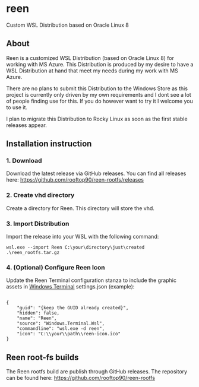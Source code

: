 # reen

Custom WSL Distribution based on Oracle Linux 8

## About 
Reen is a customized WSL Distribution (based on Oracle Linux 8) for working with MS Azure. This Distribution is produced by my desire to have a WSL Distribution at hand that meet my needs during my work with MS Azure.

There are no plans to submit this Distribution to the Windows Store as this project is currently only driven by my own requirements and I dont see a lot of people finding use for this. If you do however want to try it I welcome you to use it.

I plan to migrate this Distribution to Rocky Linux as soon as the first stable releases appear.

## Installation instruction

### 1. Download

Download the latest release via GitHub releases. You can find all releases here: https://github.com/rooftop90/reen-rootfs/releases  

### 2. Create vhd directory

Create a directory for Reen. This directory will store the vhd.

### 3. Import Distribution
Import the release into your WSL with the following command:
```
wsl.exe --import Reen C:\your\directory\just\created .\reen_rootfs.tar.gz
```

### 4. (Optional) Configure Reen Icon
Update the Reen Terminal configuration stanza to include the graphic assets in [Windows Terminal](https://github.com/microsoft/terminal) settings.json (example):

```

{
    "guid": "{keep the GUID already created}",
    "hidden": false,
    "name": "Reen",
    "source": "Windows.Terminal.Wsl",
    "commandline": "wsl.exe -d reen",
	"icon": "C:\\your\\path\\reen-icon.ico"
}

```

## Reen root-fs builds
The Reen rootfs build are publish through GitHub releases. The repository can be found here: https://github.com/rooftop90/reen-rootfs